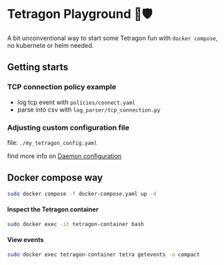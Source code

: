 # Tetragon Playground 🐝🛡️
A bit unconventional way to start some Tetragon fun with `docker compose`, no kubernete or helm needed.

## Getting starts

### TCP connection policy example
- log tcp event with `policies/connect.yaml`
- parse into csv with `log_parser/tcp_connection.py`

### Adjusting custom configuration file
file: `./my_tetragon_config.yaml`

find more info on [Daemon configuration](https://tetragon.io/docs/reference/daemon-configuration/)

## Docker compose way
```bash 
sudo docker compose -f docker-compose.yaml up -d
```

#### Inspect the Tetragon container
```bash
sudo docker exec -it tetragon-container bash
```

#### View events
```bash
sudo docker exec tetragon-container tetra getevents -o compact
```